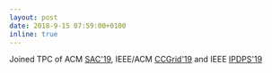 ```yaml
---
layout: post
date: 2018-9-15 07:59:00+0100
inline: true
---
```


Joined TPC of ACM [SAC'19](https://www.sigapp.org/sac/sac2019/), IEEE/ACM [CCGrid'19](https://www.ccgrid2019.org/index.html) and IEEE [IPDPS'19](https://www.ipdps.org/)